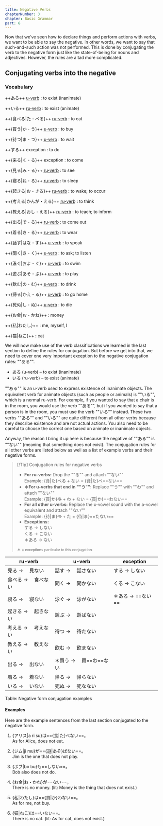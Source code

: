 ```yaml
---
title: Negative Verbs
chapterNumber: 3
chapter: Basic Grammar
part: 6
---
```


Now that we’ve seen how to declare things and perform actions with verbs, we want to be able to say the negative. In other words, we want to say that such-and-such action was not performed. This is done by conjugating the verb to the negative form just like the state-of-being for nouns and adjectives. However, the rules are a tad more complicated.

## Conjugating verbs into the negative

### Vocabulary

++ある++ <abbr title="う verb">u-verb</abbr>
: to exist (inanimate)

++いる++ <abbr title="る verb">ru-verb</abbr>
: to exist (animate)

++{食べる|た・べる}++ <abbr title="る verb">ru-verb</abbr>
: to eat

++{買う|か・う}++ <abbr title="う verb">u-verb</abbr>
: to buy

++{待つ|ま・つ}++ <abbr title="う verb">u-verb</abbr>
: to wait

++する++ <span>exception</span>
: to do

++{来る|く・る}++ <span>exception</span>
: to come

++{見る|み・る}++ <abbr title="る verb">ru-verb</abbr>
: to see

++{寝る|ね・る}++ <abbr title="る verb">ru-verb</abbr>
: to sleep

++{起きる|お・きる}++ <abbr title="る verb">ru-verb</abbr>
: to wake; to occur

++{考える|かんが・える}++ <abbr title="る verb">ru-verb</abbr>
: to think

++{教える|おし・える}++ <abbr title="る verb">ru-verb</abbr>
: to teach; to inform

++{出る|で・る}++ <abbr title="る verb">ru-verb</abbr>
: to come out

++{着る|き・る}++ <abbr title="る verb">ru-verb</abbr>
: to wear

++{話す|はな・す}++ <abbr title="う verb">u-verb</abbr>
: to speak

++{聞く|き・く}++ <abbr title="う verb">u-verb</abbr>
: to ask; to listen

++{泳ぐ|およ・ぐ}++ <abbr title="う verb">u-verb</abbr>
: to swim

++{遊ぶ|あそ・ぶ}++ <abbr title="う verb">u-verb</abbr>
: to play

++{飲む|の・む}++ <abbr title="う verb">u-verb</abbr>
: to drink

++{帰る|かえ・る}++ <abbr title="う verb">u-verb</abbr>
: to go home

++{死ぬ|し・ぬ}++ <abbr title="う verb">u-verb</abbr>
: to die

++{お金|お・かね}++
: money

++{私|わたし}++
: me, myself, I

++{猫|ねこ}++
: cat

We will now make use of the verb classifications we learned in the last section to define the rules for conjugation. But before we get into that, we need to cover one very important exception to the negative conjugation rules: ""ある"".

- ある (u-verb) – to exist (inanimate)
- いる (ru-verb) – to exist (animate)

""ある"" is an u-verb used to express existence of inanimate objects. The equivalent verb for animate objects (such as people or animals) is ""いる"", which is a normal ru-verb. For example, if you wanted to say that a chair is in the room, you would use the verb ""ある"", but if you wanted to say that a person is in the room, you must use the verb ""いる"" instead. These two verbs ""ある"" and ""いる"" are quite different from all other verbs because they describe existence and are not actual actions. You also need to be careful to choose the correct one based on animate or inanimate objects.

Anyway, the reason I bring it up here is because the negative of ""ある"" is ""ない"" (meaning that something does not exist). The conjugation rules for all other verbs are listed below as well as a list of example verbs and their negative forms.

> [!Tip] Conjugation rules for negative verbs
>
> - **For ru-verbs:** Drop the ""る"" and attach ""ない""  
>   Example: {食|た}べ~~る~~ + ない = {食|た}べ==ない==
> - **＊For u-verbs that end in ""う"":** Replace ""う"" with ""わ"" and attach ""ない""  
>   Example: {買|か}~~う~~ + わ + ない = {買|か}==わない==
> - **For all other u-verbs:** Replace the u-vowel sound with the a-vowel equivalent and attach ""ない""  
>   Example: {待|ま}~~つ~~ + た = {待|ま}==たない==
> - **Exceptions:**  
>   する → しない  
>   くる → こない  
>   ＊ある → ない
>
> <small>＊ = exceptions particular to this conjugation</small>

| ru-verb             | u-verb                  | exception         |
| ------------------- | ----------------------- | ----------------- |
| 見る → 　見ない     | 話す → 　話さない       | する → しない     |
| 食べる → 　食べない | 聞く → 　聞かない       | くる → こない     |
| 寝る → 　寝ない     | 泳ぐ → 　泳がない       | ＊ある → ==ない== |
| 起きる → 　起きない | 遊ぶ → 　遊ばない       |                   |
| 考える → 　考えない | 待つ → 　待たない       |                   |
| 教える → 　教えない | 飲む → 　飲まない       |                   |
| 出る → 　出ない     | ＊買う → 　買==わ==ない |                   |
| 着る → 　着ない     | 帰る → 　帰らない       |                   |
| いる → 　いない     | 死ぬ → 　死なない       |                   |

Table: Negative form conjugation examples

#### Examples

Here are the example sentences from the last section conjugated to the negative form.

1. {アリス|a ri su}は=={食|た}べない==。  
   As for Alice, does not eat.

1. {ジム|ji mu}が=={遊|あそ}ばない==。  
   Jim is the one that does not play.

1. {ボブ|bo bu}も==しない==。  
   Bob also does not do.

1. {お金|お・かね}が==ない==。  
   There is no money. (lit: Money is the thing that does not exist.)

1. {私|わたし}は=={買|か}わない==。  
   As for me, not buy.

1. {猫|ねこ}は==いない==。  
   There is no cat. (lit: As for cat, does not exist.)

